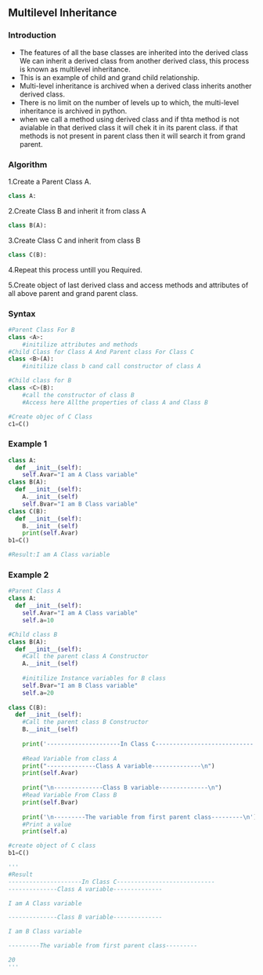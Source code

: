 ## Multilevel Inheritance

### Introduction

- The features of all the base classes are inherited into the derived class We can inherit a derived class from another derived class, this process is known as multilevel inheritance.
- This is an example of child and grand child relationship.
- Multi-level inheritance is archived when a derived class inherits another derived class. 
- There is no limit on the number of levels up to which, the multi-level inheritance is archived in python.
- when we call a method using derived class and if thta method is not avialable in that derived class it will chek it in its parent class. if that methods is not present in parent class then it will search it from grand parent.


### Algorithm

1.Create a Parent Class A.
```python
class A:
```
2.Create Class B and inherit it from class A
```python
class B(A):
```
3.Create Class C and inherit from class B
```python
class C(B):
```
4.Repeat this process untill you Required.

5.Create object of last derived class and access methods and attributes of all above parent and grand parent class.

### Syntax
```python
#Parent Class For B
class <A>:
	#initilize attributes and methods
#Child Class for Class A And Parent class For Class C
class <B>(A):
	#initilize class b cand call constructor of class A

#Child class for B
class <C>(B):
	#call the constructor of class B
	#Access here Allthe properties of class A and Class B

#Create objec of C Class
c1=C()
```

### Example 1
```python
class A:
  def __init__(self):
    self.Avar="I am A Class variable"
class B(A):
  def __init__(self):
    A.__init__(self)
    self.Bvar="I am B Class variable"
class C(B):
  def __init__(self):
    B.__init__(self)
    print(self.Avar)
b1=C()

#Result:I am A Class variable
```

### Example 2
```python
#Parent Class A
class A:
  def __init__(self):
    self.Avar="I am A Class variable"
    self.a=10

#Child class B
class B(A):
  def __init__(self):
    #Call the parent class A Constructor
    A.__init__(self)
    
    #initilize Instance variables for B class
    self.Bvar="I am B Class variable"
    self.a=20
    
class C(B):
  def __init__(self):
    #Call the parent class B Constructor
    B.__init__(self)
    
    print('---------------------In Class C----------------------------')
    
    #Read Variable from class A
    print("--------------Class A variable--------------\n")
    print(self.Avar)
  
    print("\n--------------Class B variable--------------\n")
    #Read Variable From Class B
    print(self.Bvar)
    
    print('\n---------The variable from first parent class---------\n')
    #Print a value
    print(self.a)

#create object of C class
b1=C()

'''
#Result
---------------------In Class C----------------------------
--------------Class A variable--------------

I am A Class variable

--------------Class B variable--------------

I am B Class variable

---------The variable from first parent class---------

20
'''
```
